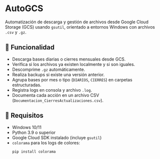 # AutoGCS

Automatización de descarga y gestión de archivos desde Google Cloud Storage (GCS) usando `gsutil`, orientado a entornos Windows con archivos `.csv` y `.gz`.

## 📌 Funcionalidad

- Descarga bases diarias o cierres mensuales desde GCS.
- Verifica si los archivos ya existen localmente y si son iguales.
- Descomprime `.gz` automáticamente.
- Realiza backups si existe una versión anterior.
- Agrupa bases por mes o tipo (`DIARIOS`, `CIERRES`) en carpetas estructuradas.
- Registra logs en consola y archivo `.log`.
- Documenta cada acción en un archivo CSV (`Documentacion_CierresActualizaciones.csv`).

## 🧰 Requisitos

- Windows 10/11
- Python 3.9 o superior
- Google Cloud SDK instalado (incluye `gsutil`)
- `colorama` para los logs de colores:
  ```PowerShell
  pip install colorama
